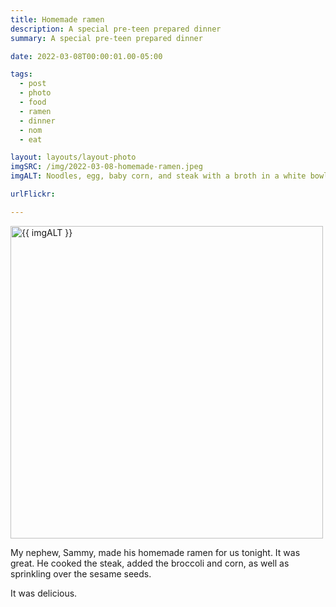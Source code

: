 ```yaml
---
title: Homemade ramen
description: A special pre-teen prepared dinner
summary: A special pre-teen prepared dinner

date: 2022-03-08T00:00:01.00-05:00

tags:
  - post
  - photo
  - food
  - ramen
  - dinner
  - nom
  - eat

layout: layouts/layout-photo
imgSRC: /img/2022-03-08-homemade-ramen.jpeg
imgALT: Noodles, egg, baby corn, and steak with a broth in a white bowl

urlFlickr:

---
```

<p><img class="u-photo img-polaroid" src="{{ imgSRC }}" alt="{{ imgALT }}" width="500" height="500"></p>

My nephew, Sammy, made his homemade ramen for us tonight. It was great. He cooked the steak, added the broccoli and corn, as well as sprinkling over the sesame seeds.

It was delicious.
